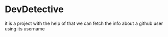 # DevDetective
it is a project with the help of that we can fetch the info about a github user using its username
